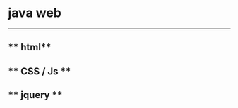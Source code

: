 # java web
-----------------------------------
** html**
------------------------------------
** CSS / Js **
------------------------------------
** jquery **
------------------------------------

  
	
